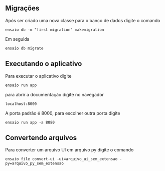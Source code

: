 ## Migrações

Após ser criado uma nova classe para o banco de dados digite o comando

`ensaio db -m "first migration" makemigration`

Em seguida

`ensaio db migrate`

## Executando o aplicativo

Para executar o aplicativo digite

`ensaio run app`

para abrir a documentação digite no navegador

`localhost:8000`

A porta padrão é 8000, para escolher outra porta digite

`ensaio run app -a 8080`

## Convertendo arquivos

Para converter um arquivo UI em arquivo py digite o comando

`ensaio file convert-ui -ui=arquivo_ui_sem_extensao -py=arquivo_py_sem_extensao`

